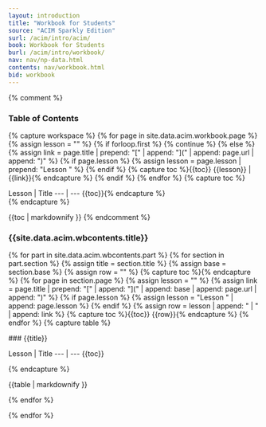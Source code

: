 ```yaml
---
layout: introduction
title: "Workbook for Students"
source: "ACIM Sparkly Edition"
surl: /acim/intro/acim/
book: Workbook for Students
burl: /acim/intro/workbook/
nav: nav/np-data.html
contents: nav/workbook.html
bid: workbook
---
```


{% comment %}
### Table of Contents

{% capture workspace %}
  {% for page in site.data.acim.workbook.page %}
    {% assign lesson = "" %}
    {% if forloop.first %}
      {% continue %}
    {% else %}
      {% assign link = page.title | prepend: "[" | append: "](" | append: page.url | append: ")" %}
      {% if page.lesson %}
        {% assign lesson = page.lesson | prepend: "Lesson " %}
      {% endif %}
{% capture toc %}{{toc}}
  {{lesson}} | {{link}}{% endcapture %}
    {% endif %}
  {% endfor %}
  {% capture toc %}
<div id="workbook-contents" markdown="1" class="acim-toc">
Lesson | Title
--- | --- {{toc}}{% endcapture %}
</div>
{% endcapture %}

{{toc | markdownify }}
{% endcomment %}

### {{site.data.acim.wbcontents.title}}

{% for part in site.data.acim.wbcontents.part %}
  {% for section in part.section %}
    {% assign title = section.title %}
    {% assign base = section.base %}
    {% assign row = "" %}
    {% capture toc %}{% endcapture %}
    {% for page in section.page %}
      {% assign lesson = "" %}
      {% assign link = page.title | prepend: "[" | append: "](" | append: base | append: page.url | append: ")" %}
      {% if page.lesson %}
        {% assign lesson = "Lesson " | append: page.lesson %}
      {% endif %}
      {% assign row = lesson | append: " | " | append: link %}
{% capture toc %}{{toc}}
{{row}}{% endcapture %}
    {% endfor %}
  {% capture table %}
<div markdown="1" class="acim-toc">
### {{title}}

Lesson | Title
--- | --- {{toc}}

</div>
{% endcapture %}

{{table | markdownify }}

  {% endfor %}

{% endfor %}

